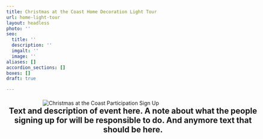 ```yaml
---
title: Christmas at the Coast Home Decoration Light Tour
url: home-light-tour
layout: headless
photo: ''
seo:
  title: ''
  description: ''
  imgalt: ''
  image: ''
aliases: []
accordion_sections: []
boxes: []
draft: true

---
```

<div style="text-align:center; margin:20px auto 0px auto;"><img src="/img/catc-form-header-695x322.jpg" alt="Christmas at the Coast Participation Sign Up"></div>

<p style="width:675px; text-align: center; margin:0px auto; font-size: 1.5em;"><strong>Text and description of event here. A note about what the people signing up for will be responsible to do. And anymore text that should be here.</strong></p>
<script type="text/javascript" src="https://form.jotform.com/jsform/202676116637155"></script>